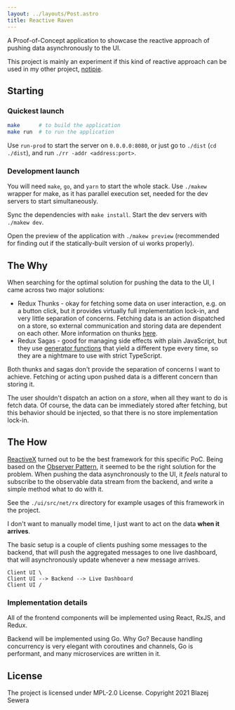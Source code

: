 ```yaml
---
layout: ../layouts/Post.astro
title: Reactive Raven
---
```


A Proof-of-Concept application to showcase the reactive approach of pushing
data asynchronously to the UI.

This project is mainly an experiment if this kind of reactive approach can be
used in my other project, [notipie](https://github.com/blazejsewera/notipie).


## Starting

### Quickest launch

```bash
make      # to build the application
make run  # to run the application
```

Use `run-prod` to start the server on `0.0.0.0:8080`, or just go to `./dist`
(`cd ./dist`), and run `./rr -addr <address:port>`.

### Development launch

You will need `make`, `go`, and `yarn` to start the whole stack. Use `./makew`
wrapper for make, as it has parallel execution set, needed for the dev servers
to start simultaneously.

Sync the dependencies with `make install`. Start the dev servers with
`./makew dev`.

Open the preview of the application with `./makew preview` (recommended for
finding out if the statically-built version of ui works properly).


## The Why

When searching for the optimal solution for pushing the data to the UI, I came
across two major solutions:
- Redux Thunks - okay for fetching some data on user interaction, e.g. on a
  button click, but it provides virtually full implementation lock-in, and
  very little separation of concerns. Fetching data is an action dispatched on
  a store, so external communication and storing data are dependent on each
  other. More information on thunks
  [here](https://redux.js.org/usage/writing-logic-thunks).
- Redux Sagas - good for managing side effects with plain JavaScript, but they
  use [generator functions](https://developer.mozilla.org/en-US/docs/Web/JavaScript/Reference/Statements/function*)
  that yield a different type every time, so they are a nightmare to use with
  strict TypeScript.

Both thunks and sagas don't provide the separation of concerns I want to
achieve. Fetching or acting upon pushed data is a different concern than
storing it.

The user shouldn't dispatch an action on a _store_, when all they want to do
is fetch data. Of course, the data can be immediately stored after fetching,
but this behavior should be injected, so that there is no store implementation
lock-in.


## The How

[ReactiveX](http://reactivex.io/) turned out to be the best framework for this
specific PoC. Being based on the [Observer Pattern](https://en.wikipedia.org/wiki/Observer_pattern),
it seemed to be the right solution for the problem. When pushing the data
asynchronously to the UI, it _feels_ natural to subscribe to the observable data
stream from the backend, and write a simple method what to do with it.

See the `./ui/src/net/rx` directory for example usages of this framework in
the project.

I don't want to manually model time, I just want to act on the data **when it arrives**.

The basic setup is a couple of clients pushing some messages to the backend,
that will push the aggregated messages to one live dashboard, that will
asynchronously update whenever a new message arrives.

```
Client UI \
Client UI --> Backend --> Live Dashboard
Client UI /
```


### Implementation details

All of the frontend components will be implemented using React, RxJS, and Redux.

Backend will be implemented using Go. Why Go? Because handling concurrency is
very elegant with coroutines and channels, Go is performant, and many
microservices are written in it.


## License

The project is licensed under MPL-2.0 License. Copyright 2021 Blazej Sewera
